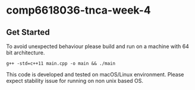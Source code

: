 # comp6618036-tnca-week-4

## Get Started
To avoid unexpected behaviour please build and run on a machine with 64 bit architecture.

```
g++ -std=c++11 main.cpp -o main && ./main

```
This code is developed and tested on macOS/Linux environment. Please expect stability issue for running on non unix based OS.
